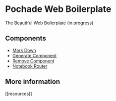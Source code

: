 # Pochade Web Boilerplate
The Beautiful Web Boilerplate (in progress)

## Components
- [Mark Down](/components/mark-down/mark-down.html)
- [Generate Component](/components/generate-component/generate-component.html)
- [Remove Component](/components/remove-component/remove-component.html)
- [Notebook Router](/components/notebook-router/notebook-router.html)

## More information
[[resources]]
